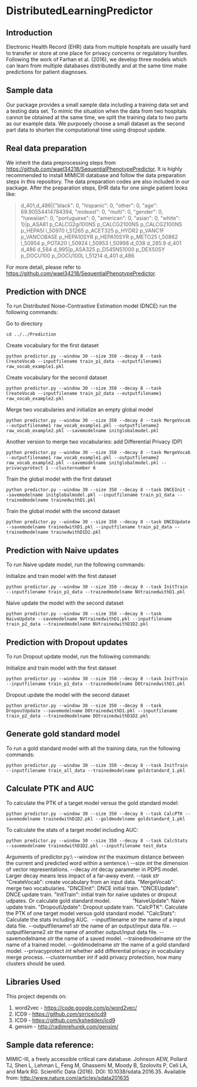 # DistributedLearningPredictor


## Introduction
Electronic Health Record (EHR) data from multiple hospitals are usually hard to transfer or store at one place for privacy concerns or regulatory hurdles.  Following the work of Farhan et al. (2016), we develop three models which can learn from multiple databases distributedly and at the same time make predictions for patient diagnoses.  

## Sample data
Our package provides a small sample data including a training data set and a testing data set.  To mimic the situation when the data from two hospitals cannot be obtained at the same time, we split the training data to two parts as our example data.  We purposely choose a small dataset as the second part data to shorten the computational time using dropout update.  

## Real data preparation

We inherit the data preprocessing steps from https://github.com/wael34218/SequentialPhenotypePredictor.  It is highly recommended to install MIMICIII database and follow the data preparation steps in this repository.  The data preparation codes are also included in our package.  After the preparation steps, EHR data for one single patient looks like:

> d_401,d_486|{"black": 0, "hispanic": 0, "other": 0, "age": 69.90554414784394, "mideast": 0, "multi": 0, "gender": 0, "hawaiian": 0, "portuguese": 0, "american": 0, "asian": 0, "white": 1}|p_ASA81 p_CALCG2gi100NS p_CALCG2100NS p_CALCG2100NS p_HEPA5I l_50970 l_51265 p_ACET325 p_HYDR2 p_VANC1F p_VANCOBASE p_HEPA10SYR p_HEPA10SYR p_METO25 l_50862 l_50954 p_POTA20 l_50924 l_50953 l_50998 d_038 d_285.9 d_401 d_486 d_584 d_995|p_ASA325 p_D545NS1000 p_DEX50SY p_DOCU100 p_DOCU100L l_51214 d_401 d_486

For more detail, please refer to https://github.com/wael34218/SequentialPhenotypePredictor.

## Prediction with DNCE

To run Distributed Noise-Contrastive Estimation model (DNCE) run the following commands: 

Go to directory
   
    cd ../../Prediction

Create vocabulary for the first dataset

    python predictor.py --window 30 --size 350 --decay 8 --task CreateVocab --inputfilename train_p1_data --outputfilename1 raw_vocab_example1.pkl

Create vocabulary for the second dataset

    python predictor.py --window 30 --size 350 --decay 8 --task CreateVocab --inputfilename train_p2_data --outputfilename1 raw_vocab_example2.pkl

Merge two vocabularies and initialize an empty global model

    python predictor.py --window 30 --size 350 --decay 8 --task MergeVocab --outputfilename1 raw_vocab_example1.pkl --outputfilename2 raw_vocab_example2.pkl --savemodelname initglobalmodel.pkl
    
Another version to merge two vocabularies: add Differential Privacy (DP)

    python predictor.py --window 30 --size 350 --decay 8 --task MergeVocab --outputfilename1 raw_vocab_example1.pkl --outputfilename2 raw_vocab_example2.pkl --savemodelname initglobalmodel.pkl --privacyprotect 1 --clusternumber 6

Train the global model with the first dataset

    python predictor.py --window 30 --size 350 --decay 8 --task DNCEInit --savemodelname initglobalmodel.pkl --inputfilename train_p1_data --trainedmodelname trainedwithD1.pkl

Train the global model with the second dataset

    python predictor.py --window 30 --size 350 --decay 8 --task DNCEUpdate --savemodelname trainedwithD1.pkl --inputfilename train_p2_data --trainedmodelname trainedwithD1D2.pkl

## Prediction with Naive updates

To run Naive update model, run the following commands:

Initialize and train model with the first dataset

    python predictor.py --window 30 --size 350 --decay 8 --task InitTrain --inputfilename train_p1_data --trainedmodelname NVtrainedwithD1.pkl

Naive update the model with the second dataset

    python predictor.py --window 30 --size 350 --decay 8 --task NaiveUpdate --savemodelname NVtrainedwithD1.pkl --inputfilename train_p2_data --trainedmodelname NVtrainedwithD1D2.pkl

## Prediction with Dropout updates

To run Dropout update model, run the following commands:

Initialize and train model with the first dataset

    python predictor.py --window 30 --size 350 --decay 8 --task InitTrain --inputfilename train_p1_data --trainedmodelname DOtrainedwithD1.pkl

Dropout update the model with the second dataset

    python predictor.py --window 30 --size 350 --decay 8 --task DropoutUpdate --savemodelname DOtrainedwithD1.pkl --inputfilename train_p2_data --trainedmodelname DOtrainedwithD1D2.pkl

## Generate gold standard model

To run a gold standard model with all the training data, run the following commands:

    python predictor.py --window 30 --size 350 --decay 8 --task InitTrain --inputfilename train_all_data --trainedmodelname goldstandard_1.pkl

## Calculate PTK and AUC

To calculate the PTK of a target model versus the gold standard model:

    python predictor.py --window 30 --size 350 --decay 8 --task CalcPTK --savemodelname trainedwithD1D2.pkl --goldmodelname goldstandard_1.pkl


To calculate the stats of a target model including AUC:

    python predictor.py --window 30 --size 350 --decay 8 --task CalcStats --savemodelname trainedwithD1D2.pkl --inputfilename test_data
    
Arguments of predictor.py:\\
  --window *int* the maximum distance between the current and predicted word within a sentence.\\
  --size *int* the dimension of vector representations.
  --decay *int* decay parameter in PDPS model.  Larger decay means less impact of a far-away event.
  --task *str* "CreateVocab": create vocabulary from an input data.
               "MergeVocab": merge two vocabularies.
               "DNCEInit": DNCE initial train.
               "DNCEUpdate": DNCE update train.
               "InitTrain": initial train for naive updates or dropout udpates.  Or calculate gold standard model.
               “NaiveUpdate”: Naive update train.
               "DropoutUpdate": Dropout update train.
               "CalcPTK": Calculate the PTK of one target model versus gold standard model.
               "CalcStats": Calculate the stats including AUC. 
  --inputfilename *str* the name of a input data file.
  --outputfilename1 *str* the name of an output/input data file.
  --outputfilename2 *str* the name of another output/input data file.
  --savemodelname *str* the name of a saved model.
  --trainedmodelname *str* the name of a trained model.
  --goldmodelname *str* the name of a gold standard model.
  --privacyprotect *int* whether add differential privacy in vocabulary merge process.
  --clusternumber *int* if add privacy protection, how many clusters should be used.
  
## Libraries Used

This project depends on:

1. word2vec - https://code.google.com/p/word2vec/
2. ICD9 - https://github.com/sirrice/icd9
3. ICD9 - https://github.com/kshedden/icd9
4. gensim - http://radimrehurek.com/gensim/

## Sample data reference:
MIMIC-III, a freely accessible critical care database. Johnson AEW, Pollard TJ, Shen L, Lehman L, Feng M, Ghassemi M, Moody B, Szolovits P, Celi LA, and Mark RG. Scientific Data (2016). DOI: 10.1038/sdata.2016.35. Available from: http://www.nature.com/articles/sdata201635
